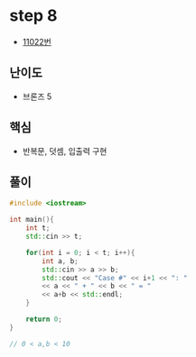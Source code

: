 # step 8
- [11022번](https://www.acmicpc.net/problem/11022)
## 난이도
- 브론즈 5
## 핵심
- 반복문, 덧셈, 입출력 구현

## 풀이
```c++
#include <iostream>

int main(){
    int t;
    std::cin >> t;

    for(int i = 0; i < t; i++){
        int a, b;
        std::cin >> a >> b;
        std::cout << "Case #" << i+1 << ": " 
        << a << " + " << b << " = " 
        << a+b << std::endl;
    }

    return 0;
}

// 0 < a,b < 10
```